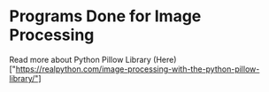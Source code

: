 # Programs Done for Image Processing
Read more about Python Pillow Library (Here)["https://realpython.com/image-processing-with-the-python-pillow-library/"]